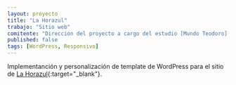```yaml
---
layout: proyecto
title: "La Horazul"
trabajo: "Sitio web"
comitente: "Dirección del proyecto a cargo del estudio [Mundo Teodoro](http://mundoteodoro.com)."
published: false
tags: [WordPress, Responsivo]
---
```


Implementanción y personalización de template de WordPress para el sitio de [La Horazul](http://lahorazul.com.ar/){:target="_blank"}.
